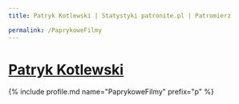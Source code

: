 ```yaml
---
title: Patryk Kotlewski | Statystyki patronite.pl | Patromierz

permalink: /PaprykoweFilmy
---
```


# [Patryk Kotlewski](https://patronite.pl/PaprykoweFilmy)

{% include profile.md name="PaprykoweFilmy" prefix="p" %}
